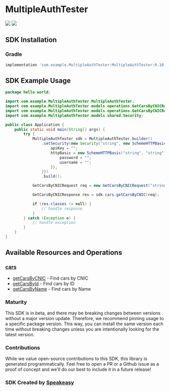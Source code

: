 # MultipleAuthTester

<div align="left">
    <a href="https://speakeasyapi.dev/"><img src="https://custom-icon-badges.demolab.com/badge/-Built%20By%20Speakeasy-212015?style=for-the-badge&logoColor=FBE331&logo=speakeasy&labelColor=545454" /></a>
    <a href="https://github.com/speakeasy-sdks/multi-auth-java.git/actions"><img src="https://img.shields.io/github/actions/workflow/status/speakeasy-sdks/bolt-php/speakeasy_sdk_generation.yml?style=for-the-badge" /></a>
    
</div>

<!-- Start SDK Installation -->
## SDK Installation

### Gradle

```groovy
implementation 'com.example.MultipleAuthTester:MultipleAuthTester:0.10.1'
```
<!-- End SDK Installation -->

## SDK Example Usage
<!-- Start SDK Example Usage -->
```java
package hello.world;

import com.example.MultipleAuthTester.MultipleAuthTester;
import com.example.MultipleAuthTester.models.operations.GetCarsByCNICRequest;
import com.example.MultipleAuthTester.models.operations.GetCarsByCNICResponse;
import com.example.MultipleAuthTester.models.shared.Security;

public class Application {
    public static void main(String[] args) {
        try {
            MultipleAuthTester sdk = MultipleAuthTester.builder()
                .setSecurity(new Security("string", new SchemeHTTPBasic("string", "string")){{
                    apiKey = "";
                    httpBasic = new SchemeHTTPBasic("string", "string"){{
                        password = "";
                        username = "";
                    }};
                }})
                .build();

            GetCarsByCNICRequest req = new GetCarsByCNICRequest("string");            

            GetCarsByCNICResponse res = sdk.cars.getCarsByCNIC(req);

            if (res.classes != null) {
                // handle response
            }
        } catch (Exception e) {
            // handle exception
        }
    }
}
```
<!-- End SDK Example Usage -->

<!-- Start SDK Available Operations -->
## Available Resources and Operations


### [cars](docs/sdks/cars/README.md)

* [getCarsByCNIC](docs/sdks/cars/README.md#getcarsbycnic) - Find cars by CNIC
* [getCarsById](docs/sdks/cars/README.md#getcarsbyid) - Find cars by ID
* [getCarsByName](docs/sdks/cars/README.md#getcarsbyname) - Find cars by Name
<!-- End SDK Available Operations -->



<!-- Start Dev Containers -->

<!-- End Dev Containers -->

<!-- Placeholder for Future Speakeasy SDK Sections -->



### Maturity

This SDK is in beta, and there may be breaking changes between versions without a major version update. Therefore, we recommend pinning usage
to a specific package version. This way, you can install the same version each time without breaking changes unless you are intentionally
looking for the latest version.

### Contributions

While we value open-source contributions to this SDK, this library is generated programmatically.
Feel free to open a PR or a Github issue as a proof of concept and we'll do our best to include it in a future release!

### SDK Created by [Speakeasy](https://docs.speakeasyapi.dev/docs/using-speakeasy/client-sdks)
